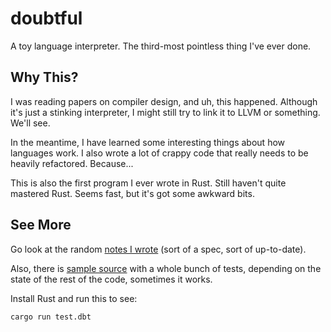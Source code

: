 # doubtful

A toy language interpreter.  The third-most pointless thing I've ever done.

## Why This?

I was reading papers on compiler design, and uh, this happened.  Although it's
just a stinking interpreter, I might still try to link it to LLVM or something.
We'll see.

In the meantime, I have learned some interesting things about how languages
work.  I also wrote a lot of crappy code that really needs to be heavily
refactored.  Because...

This is also the first program I ever wrote in Rust.  Still haven't quite
mastered Rust.  Seems fast, but it's got some awkward bits.

## See More

Go look at the random [notes I wrote](spec.txt) (sort of a spec, sort of
up-to-date).

Also, there is [sample source](test.dbt) with a whole bunch of tests, depending
on the state of the rest of the code, sometimes it works.

Install Rust and run this to see:

```cargo run test.dbt```
